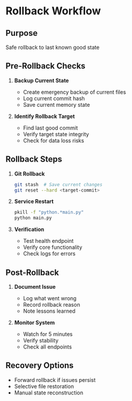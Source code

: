 
# Rollback Workflow

## Purpose
Safe rollback to last known good state

## Pre-Rollback Checks
1. **Backup Current State**
   - Create emergency backup of current files
   - Log current commit hash
   - Save current memory state

2. **Identify Rollback Target**
   - Find last good commit
   - Verify target state integrity
   - Check for data loss risks

## Rollback Steps
1. **Git Rollback**
   ```bash
   git stash  # Save current changes
   git reset --hard <target-commit>
   ```

2. **Service Restart**
   ```bash
   pkill -f "python.*main.py"
   python main.py
   ```

3. **Verification**
   - Test health endpoint
   - Verify core functionality
   - Check logs for errors

## Post-Rollback
1. **Document Issue**
   - Log what went wrong
   - Record rollback reason
   - Note lessons learned

2. **Monitor System**
   - Watch for 5 minutes
   - Verify stability
   - Check all endpoints

## Recovery Options
- Forward rollback if issues persist
- Selective file restoration
- Manual state reconstruction
